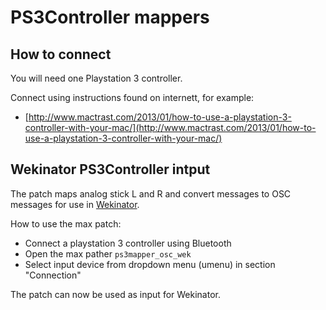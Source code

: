

# PS3Controller mappers

## How to connect 
You will need one Playstation 3 controller.

Connect using instructions found on internett, for example:

* [http://www.mactrast.com/2013/01/how-to-use-a-playstation-3-controller-with-your-mac/](http://www.mactrast.com/2013/01/how-to-use-a-playstation-3-controller-with-your-mac/)

## Wekinator PS3Controller intput
The patch maps analog stick L and R and convert messages to OSC messages for use in [Wekinator](http://www.wekinator.org/).

How to use the max patch:

* Connect a playstation 3 controller using Bluetooth
* Open the max pather ```ps3mapper_osc_wek```
* Select input device from dropdown menu (umenu) in section "Connection"

The patch can now be used as input for Wekinator.
